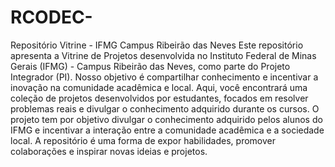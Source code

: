 # RCODEC-
Repositório Vitrine - IFMG Campus Ribeirão das Neves
Este repositório apresenta a Vitrine de Projetos desenvolvida no Instituto Federal de Minas Gerais (IFMG) - Campus Ribeirão das Neves, como parte do Projeto Integrador (PI). Nosso objetivo é compartilhar conhecimento e incentivar a inovação na comunidade acadêmica e local. Aqui, você encontrará uma coleção de projetos desenvolvidos por estudantes, focados em resolver problemas reais e divulgar o conhecimento adquirido durante os cursos. 
O projeto tem por objetivo divulgar o conhecimento adquirido pelos alunos do IFMG e incentivar a interação entre a comunidade acadêmica e a sociedade local. A repositório é uma forma de expor habilidades, promover colaborações e inspirar novas ideias e projetos.
